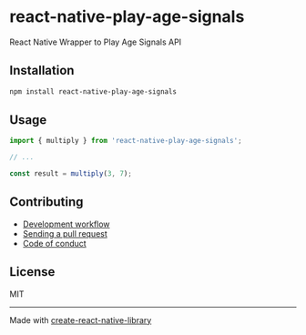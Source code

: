 # react-native-play-age-signals

React Native Wrapper to Play Age Signals API

## Installation


```sh
npm install react-native-play-age-signals
```


## Usage


```js
import { multiply } from 'react-native-play-age-signals';

// ...

const result = multiply(3, 7);
```


## Contributing

- [Development workflow](CONTRIBUTING.md#development-workflow)
- [Sending a pull request](CONTRIBUTING.md#sending-a-pull-request)
- [Code of conduct](CODE_OF_CONDUCT.md)

## License

MIT

---

Made with [create-react-native-library](https://github.com/callstack/react-native-builder-bob)

